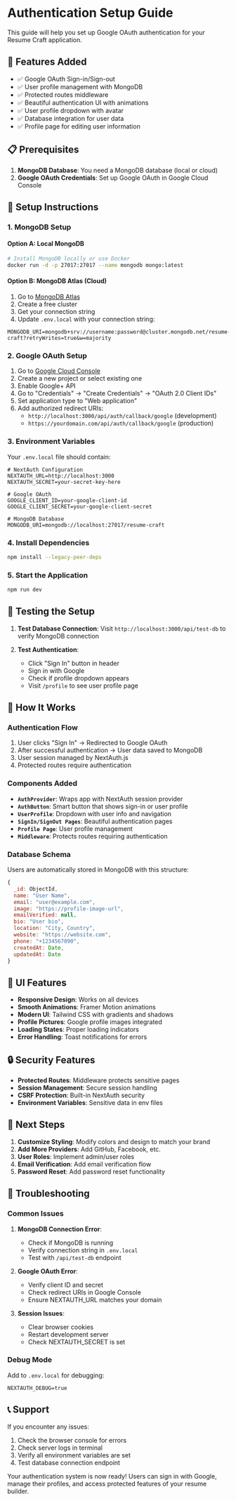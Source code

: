 # Authentication Setup Guide

This guide will help you set up Google OAuth authentication for your Resume Craft application.

## 🚀 Features Added

- ✅ Google OAuth Sign-in/Sign-out
- ✅ User profile management with MongoDB
- ✅ Protected routes middleware
- ✅ Beautiful authentication UI with animations
- ✅ User profile dropdown with avatar
- ✅ Database integration for user data
- ✅ Profile page for editing user information

## 📋 Prerequisites

1. **MongoDB Database**: You need a MongoDB database (local or cloud)
2. **Google OAuth Credentials**: Set up Google OAuth in Google Cloud Console

## 🔧 Setup Instructions

### 1. MongoDB Setup

#### Option A: Local MongoDB
```bash
# Install MongoDB locally or use Docker
docker run -d -p 27017:27017 --name mongodb mongo:latest
```

#### Option B: MongoDB Atlas (Cloud)
1. Go to [MongoDB Atlas](https://www.mongodb.com/atlas)
2. Create a free cluster
3. Get your connection string
4. Update `.env.local` with your connection string:

```env
MONGODB_URI=mongodb+srv://username:password@cluster.mongodb.net/resume-craft?retryWrites=true&w=majority
```

### 2. Google OAuth Setup

1. Go to [Google Cloud Console](https://console.cloud.google.com/)
2. Create a new project or select existing one
3. Enable Google+ API
4. Go to "Credentials" → "Create Credentials" → "OAuth 2.0 Client IDs"
5. Set application type to "Web application"
6. Add authorized redirect URIs:
   - `http://localhost:3000/api/auth/callback/google` (development)
   - `https://yourdomain.com/api/auth/callback/google` (production)

### 3. Environment Variables

Your `.env.local` file should contain:

```env
# NextAuth Configuration
NEXTAUTH_URL=http://localhost:3000
NEXTAUTH_SECRET=your-secret-key-here

# Google OAuth
GOOGLE_CLIENT_ID=your-google-client-id
GOOGLE_CLIENT_SECRET=your-google-client-secret

# MongoDB Database
MONGODB_URI=mongodb://localhost:27017/resume-craft
```

### 4. Install Dependencies

```bash
npm install --legacy-peer-deps
```

### 5. Start the Application

```bash
npm run dev
```

## 🧪 Testing the Setup

1. **Test Database Connection**:
   Visit `http://localhost:3000/api/test-db` to verify MongoDB connection

2. **Test Authentication**:
   - Click "Sign In" button in header
   - Sign in with Google
   - Check if profile dropdown appears
   - Visit `/profile` to see user profile page

## 📱 How It Works

### Authentication Flow
1. User clicks "Sign In" → Redirected to Google OAuth
2. After successful authentication → User data saved to MongoDB
3. User session managed by NextAuth.js
4. Protected routes require authentication

### Components Added

- **`AuthProvider`**: Wraps app with NextAuth session provider
- **`AuthButton`**: Smart button that shows sign-in or user profile
- **`UserProfile`**: Dropdown with user info and navigation
- **`SignIn/SignOut Pages`**: Beautiful authentication pages
- **`Profile Page`**: User profile management
- **`Middleware`**: Protects routes requiring authentication

### Database Schema

Users are automatically stored in MongoDB with this structure:
```javascript
{
  _id: ObjectId,
  name: "User Name",
  email: "user@example.com",
  image: "https://profile-image-url",
  emailVerified: null,
  bio: "User bio",
  location: "City, Country",
  website: "https://website.com",
  phone: "+1234567890",
  createdAt: Date,
  updatedAt: Date
}
```

## 🎨 UI Features

- **Responsive Design**: Works on all devices
- **Smooth Animations**: Framer Motion animations
- **Modern UI**: Tailwind CSS with gradients and shadows
- **Profile Pictures**: Google profile images integrated
- **Loading States**: Proper loading indicators
- **Error Handling**: Toast notifications for errors

## 🔒 Security Features

- **Protected Routes**: Middleware protects sensitive pages
- **Session Management**: Secure session handling
- **CSRF Protection**: Built-in NextAuth security
- **Environment Variables**: Sensitive data in env files

## 🚀 Next Steps

1. **Customize Styling**: Modify colors and design to match your brand
2. **Add More Providers**: Add GitHub, Facebook, etc.
3. **User Roles**: Implement admin/user roles
4. **Email Verification**: Add email verification flow
5. **Password Reset**: Add password reset functionality

## 🐛 Troubleshooting

### Common Issues

1. **MongoDB Connection Error**:
   - Check if MongoDB is running
   - Verify connection string in `.env.local`
   - Test with `/api/test-db` endpoint

2. **Google OAuth Error**:
   - Verify client ID and secret
   - Check redirect URIs in Google Console
   - Ensure NEXTAUTH_URL matches your domain

3. **Session Issues**:
   - Clear browser cookies
   - Restart development server
   - Check NEXTAUTH_SECRET is set

### Debug Mode

Add to `.env.local` for debugging:
```env
NEXTAUTH_DEBUG=true
```

## 📞 Support

If you encounter any issues:
1. Check the browser console for errors
2. Check server logs in terminal
3. Verify all environment variables are set
4. Test database connection endpoint

Your authentication system is now ready! Users can sign in with Google, manage their profiles, and access protected features of your resume builder.